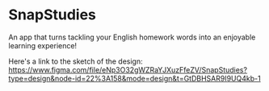 # SnapStudies
An app that turns tackling your English homework words into an enjoyable learning experience!

Here's a link to the sketch of the design: 
https://www.figma.com/file/eNp3O32gWZRaYJXuzFfeZV/SnapStudies?type=design&node-id=22%3A158&mode=design&t=GtDBHSAR9I9UQ4kb-1


